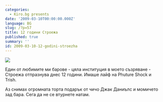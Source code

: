 ```yaml
---
categories:
  - Kiro.bg presents
date: '2009-03-10T00:00:00.000Z'
language: BG
slug: /?p=57
title: 12 години Строежа
published: true
summary: ''
id: 2009-03-10-12-godini-stroezha
---
```


![](http://2.bp.blogspot.com/_x3M_abAXB6Y/SbbzKGpR3iI/AAAAAAAAEu8/rgjfNUit9nE/s320/IMG_0119.JPG)

 Един от любимите ми барове - цяла институция в моето съзряване - Строежа отпразнува днес 12 години. Имаше лайф на Phuture Shock и Trish.


Аз снимах огромната торта подарък от чичо Джак Даниълс и момичето зад бара. Сега да не се втурнете натам.
